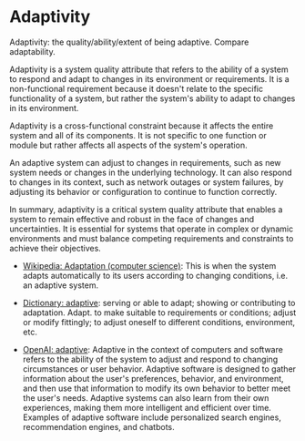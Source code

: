 # Adaptivity

Adaptivity: the quality/ability/extent of being adaptive. Compare adaptability.

<span data-chatgpt-prompt="explain adaptivity (system quality attribute, cross-functional constraint, non-functional requirement)">Adaptivity is a system quality attribute that refers to the ability of a system to respond and adapt to changes in its environment or requirements. It is a non-functional requirement because it doesn't relate to the specific functionality of a system, but rather the system's ability to adapt to changes in its environment. 

Adaptivity is a cross-functional constraint because it affects the entire system and all of its components. It is not specific to one function or module but rather affects all aspects of the system's operation. 

An adaptive system can adjust to changes in requirements, such as new system needs or changes in the underlying technology. It can also respond to changes in its context, such as network outages or system failures, by adjusting its behavior or configuration to continue to function correctly. 

In summary, adaptivity is a critical system quality attribute that enables a system to remain effective and robust in the face of changes and uncertainties. It is essential for systems that operate in complex or dynamic environments and must balance competing requirements and constraints to achieve their objectives.</span>

* [Wikipedia: Adaptation (computer science)](https://wikipedia.org/wiki/Adaptation_(computer_science)): This is when the system adapts automatically to its users according to changing conditions, i.e. an adaptive system.

* [Dictionary: adaptive](https://www.dictionary.com/browse/adaptive): serving or able to adapt; showing or contributing to adaptation. Adapt. to make suitable to requirements or conditions; adjust or modify fittingly; to adjust oneself to different conditions, environment, etc.

* [OpenAI: adaptive](https:://openai.com): <span data-chatgpt-prompt="define adaptive (computers and software)">Adaptive in the context of computers and software refers to the ability of the system to adjust and respond to changing circumstances or user behavior. Adaptive software is designed to gather information about the user's preferences, behavior, and environment, and then use that information to modify its own behavior to better meet the user's needs. Adaptive systems can also learn from their own experiences, making them more intelligent and efficient over time. Examples of adaptive software include personalized search engines, recommendation engines, and chatbots.</span>

